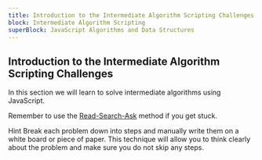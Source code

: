 ```yaml
---
title: Introduction to the Intermediate Algorithm Scripting Challenges
block: Intermediate Algorithm Scripting
superBlock: JavaScript Algorithms and Data Structures
---
```

## Introduction to the Intermediate Algorithm Scripting Challenges

In this section we will learn to solve intermediate algorithms using JavaScript.

Remember to use the [Read-Search-Ask](https://www.freecodecamp.org/forum/t/how-to-get-help-when-you-are-stuck/19514) method if you get stuck.

Hint
Break each problem down into steps and manually write them on a white board or piece of paper. This technique will allow you to think clearly about the problem and make sure you do not skip any steps. 
